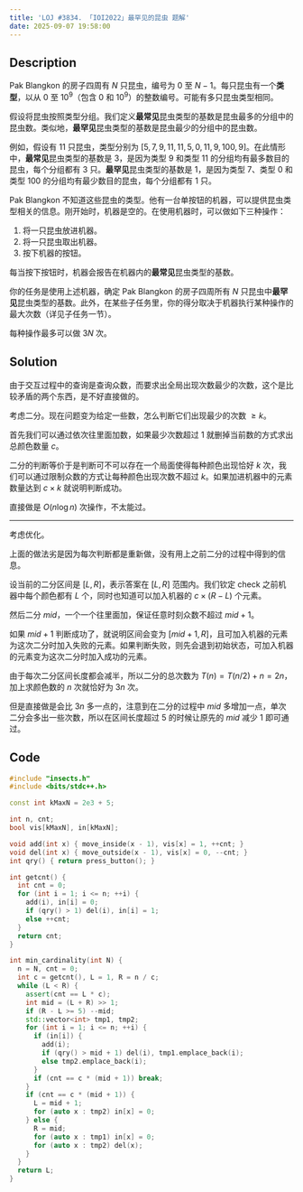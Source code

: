 ```yaml
---
title: 'LOJ #3834. 「IOI2022」最罕见的昆虫 题解'
date: 2025-09-07 19:58:00
---
```


## Description

Pak Blangkon 的房子四周有 $N$ 只昆虫，编号为 $0$ 至 $N-1$。每只昆虫有一个**类型**，以从 $0$ 至 $10^9$（包含 $0$ 和 $10^9$）的整数编号。可能有多只昆虫类型相同。

假设将昆虫按照类型分组。我们定义**最常见**昆虫类型的基数是昆虫最多的分组中的昆虫数。类似地，**最罕见**昆虫类型的基数是昆虫最少的分组中的昆虫数。

例如，假设有 $11$ 只昆虫，类型分别为 $[5, 7, 9, 11, 11, 5, 0, 11, 9, 100, 9]$。在此情形中，**最常见**昆虫类型的基数是 $3$，是因为类型 $9$ 和类型 $11$ 的分组均有最多数目的昆虫，每个分组都有 $3$ 只。**最罕见**昆虫类型的基数是 $1$，是因为类型 $7$、类型 $0$ 和类型 $100$ 的分组均有最少数目的昆虫，每个分组都有 $1$ 只。

Pak Blangkon 不知道这些昆虫的类型。他有一台单按钮的机器，可以提供昆虫类型相关的信息。刚开始时，机器是空的。在使用机器时，可以做如下三种操作：

1. 将一只昆虫放进机器。
2. 将一只昆虫取出机器。
3. 按下机器的按钮。

每当按下按钮时，机器会报告在机器内的**最常见**昆虫类型的基数。

你的任务是使用上述机器，确定 Pak Blangkon 的房子四周所有 $N$ 只昆虫中**最罕见**昆虫类型的基数。此外，在某些子任务里，你的得分取决于机器执行某种操作的最大次数（详见子任务一节）。

每种操作最多可以做 $3N$ 次。

## Solution

由于交互过程中的查询是查询众数，而要求出全局出现次数最少的次数，这个是比较矛盾的两个东西，是不好直接做的。

考虑二分。现在问题变为给定一些数，怎么判断它们出现最少的次数 $\geq k$。

首先我们可以通过依次往里面加数，如果最少次数超过 $1$ 就删掉当前数的方式求出总颜色数量 $c$。

二分的判断等价于是判断可不可以存在一个局面使得每种颜色出现恰好 $k$ 次，我们可以通过限制众数的方式让每种颜色出现次数不超过 $k$。如果加进机器中的元素数量达到 $c\times k$ 就说明判断成功。

直接做是 $O(n\log n)$ 次操作，不太能过。

---

考虑优化。

上面的做法劣是因为每次判断都是重新做，没有用上之前二分的过程中得到的信息。

设当前的二分区间是 $[L,R]$，表示答案在 $[L,R]$ 范围内。我们钦定 check 之前机器中每个颜色都有 $L$ 个，同时也知道可以加入机器的 $c\times(R-L)$ 个元素。

然后二分 $mid$，一个一个往里面加，保证任意时刻众数不超过 $mid+1$。

如果 $mid+1$ 判断成功了，就说明区间会变为 $[mid+1,R]$，且可加入机器的元素为这次二分时加入失败的元素。如果判断失败，则先会退到初始状态，可加入机器的元素变为这次二分时加入成功的元素。

由于每次二分区间长度都会减半，所以二分的总次数为 $T(n)=T(n/2)+n=2n$，加上求颜色数的 $n$ 次就恰好为 $3n$ 次。

但是直接做是会比 $3n$ 多一点的，注意到在二分的过程中 $mid$ 多增加一点，单次二分会多出一些次数，所以在区间长度超过 $5$ 的时候让原先的 $mid$ 减少 $1$ 即可通过。

## Code

```cpp
#include "insects.h"
#include <bits/stdc++.h>

const int kMaxN = 2e3 + 5;

int n, cnt;
bool vis[kMaxN], in[kMaxN];

void add(int x) { move_inside(x - 1), vis[x] = 1, ++cnt; }
void del(int x) { move_outside(x - 1), vis[x] = 0, --cnt; }
int qry() { return press_button(); }

int getcnt() {
  int cnt = 0;
  for (int i = 1; i <= n; ++i) {
    add(i), in[i] = 0;
    if (qry() > 1) del(i), in[i] = 1;
    else ++cnt;
  }
  return cnt;
}

int min_cardinality(int N) {
  n = N, cnt = 0;
  int c = getcnt(), L = 1, R = n / c;
  while (L < R) {
    assert(cnt == L * c);
    int mid = (L + R) >> 1;
    if (R - L >= 5) --mid;
    std::vector<int> tmp1, tmp2;
    for (int i = 1; i <= n; ++i) {
      if (in[i]) {
        add(i);
        if (qry() > mid + 1) del(i), tmp1.emplace_back(i);
        else tmp2.emplace_back(i);
      }
      if (cnt == c * (mid + 1)) break;
    }
    if (cnt == c * (mid + 1)) {
      L = mid + 1;
      for (auto x : tmp2) in[x] = 0;
    } else {
      R = mid;
      for (auto x : tmp1) in[x] = 0;
      for (auto x : tmp2) del(x);
    }
  }
  return L;
}
```